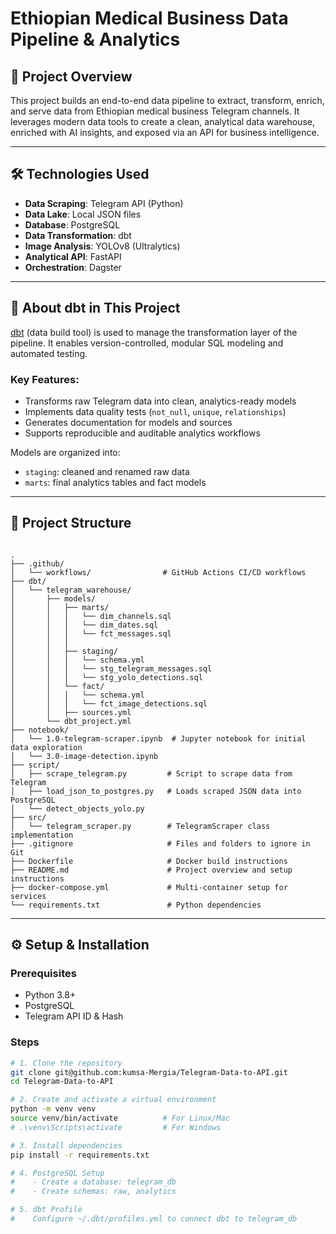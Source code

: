 # Ethiopian Medical Business Data Pipeline & Analytics

## 📌 Project Overview
This project builds an end-to-end data pipeline to extract, transform, enrich, and serve data from Ethiopian medical business Telegram channels. It leverages modern data tools to create a clean, analytical data warehouse, enriched with AI insights, and exposed via an API for business intelligence.

---

## 🛠️ Technologies Used

- **Data Scraping**: Telegram API (Python)
- **Data Lake**: Local JSON files
- **Database**: PostgreSQL
- **Data Transformation**: dbt
- **Image Analysis**: YOLOv8 (Ultralytics)
- **Analytical API**: FastAPI
- **Orchestration**: Dagster

---

## 🧱 About dbt in This Project

[dbt](https://www.getdbt.com/) (data build tool) is used to manage the transformation layer of the pipeline. It enables version-controlled, modular SQL modeling and automated testing.

### Key Features:
- Transforms raw Telegram data into clean, analytics-ready models
- Implements data quality tests (`not_null`, `unique`, `relationships`)
- Generates documentation for models and sources
- Supports reproducible and auditable analytics workflows

Models are organized into:
- `staging`: cleaned and renamed raw data
- `marts`: final analytics tables and fact models

---

## 📂 Project Structure

```

.
├── .github/
│   └── workflows/                # GitHub Actions CI/CD workflows
├── dbt/
│   └── telegram_warehouse/
│       ├── models/
│       │   ├── marts/
│       │   │   └── dim_channels.sql
│       │   │   └── dim_dates.sql
│       │   │   └── fct_messages.sql
│       │   │   
│       │   ├── staging/
│       │   │   └── schema.yml
│       │   │   └── stg_telegram_messages.sql
│       │   │   └── stg_yolo_detections.sql
│       │   └── fact/
│       │   │   └── schema.yml
│       │   │   └── fct_image_detections.sql
│       │   ├── sources.yml
│       └── dbt_project.yml
├── notebook/
│   └── 1.0-telegram-scraper.ipynb  # Jupyter notebook for initial data exploration
│   └── 3.0-image-detection.ipynb 
├── script/
│   ├── scrape_telegram.py         # Script to scrape data from Telegram
│   ├── load_json_to_postgres.py   # Loads scraped JSON data into PostgreSQL
│   └── detect_objects_yolo.py
├── src/
│   └── telegram_scraper.py        # TelegramScraper class implementation
├── .gitignore                     # Files and folders to ignore in Git
├── Dockerfile                     # Docker build instructions
├── README.md                      # Project overview and setup instructions
├── docker-compose.yml             # Multi-container setup for services
└── requirements.txt               # Python dependencies

````

---

## ⚙️ Setup & Installation

### Prerequisites

- Python 3.8+
- PostgreSQL
- Telegram API ID & Hash

### Steps

```bash
# 1. Clone the repository
git clone git@github.com:kumsa-Mergia/Telegram-Data-to-API.git
cd Telegram-Data-to-API

# 2. Create and activate a virtual environment
python -m venv venv
source venv/bin/activate          # For Linux/Mac
# .\venv\Scripts\activate         # For Windows

# 3. Install dependencies
pip install -r requirements.txt

# 4. PostgreSQL Setup
#    - Create a database: telegram_db
#    - Create schemas: raw, analytics

# 5. dbt Profile
#    Configure ~/.dbt/profiles.yml to connect dbt to telegram_db
````

```
